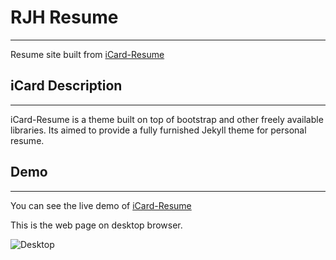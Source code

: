 # RJH Resume
------------

Resume site built from [iCard-Resume](https://github.com/ddbullfrog/iCard-Resume)


## iCard Description
-------
iCard-Resume is a theme built on top of bootstrap and other freely available libraries. Its aimed to provide a fully furnished Jekyll theme for personal resume.

## Demo
-------
You can see the live demo of [iCard-Resume](http://ddbullfrog.com/iCard-Resume)

This is the web page on desktop browser.

![Desktop](https://github.com/ddbullfrog/iCard-Resume/blob/gh-pages/_assets/normal.jpg)
